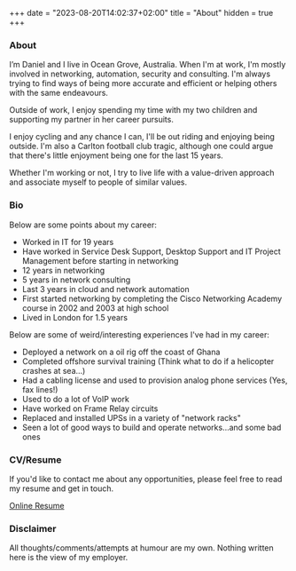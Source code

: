 +++
date = "2023-08-20T14:02:37+02:00"
title = "About"
hidden = true
+++

### About ###

I’m Daniel and I live in Ocean Grove, Australia. When I'm at work, I'm mostly involved in networking, automation, security and consulting. I'm always trying to find ways of being more accurate and efficient or helping others with the same endeavours.

Outside of work, I enjoy spending my time with my two children and supporting my partner in her career pursuits. 

I enjoy cycling and any chance I can, I'll be out riding and enjoying being outside. I'm also a Carlton football club tragic, although one could argue that there's little enjoyment being one for the last 15 years.

Whether I'm working or not, I try to live life with a value-driven approach and associate myself to people of similar values.


### Bio ###

Below are some points about my career:

- Worked in IT for 19 years  
- Have worked in Service Desk Support, Desktop Support and IT Project Management before starting in networking  
- 12 years in networking  
- 5 years in network consulting
- Last 3 years in cloud and network automation
- First started networking by completing the Cisco Networking Academy course in 2002 and 2003 at high school  
- Lived in London for 1.5 years  
  
Below are some of weird/interesting experiences I've had in my career:  

  
- Deployed a network on a oil rig off the coast of Ghana  
- Completed offshore survival training (Think what to do if a helicopter crashes at sea...)  
- Had a cabling license and used to provision analog phone services (Yes, fax lines!)  
- Used to do a lot of VoIP work  
- Have worked on Frame Relay circuits  
- Replaced and installed UPSs in a variety of "network racks"  
- Seen a lot of good ways to build and operate networks...and some bad ones  

### CV/Resume ###

If you'd like to contact me about any opportunities, please feel free to read my resume and get in touch.

[Online Resume](https://registry.jsonresume.org/writememe)
  
### Disclaimer ###

All thoughts/comments/attempts at humour are my own. Nothing written here is the view of my employer.


